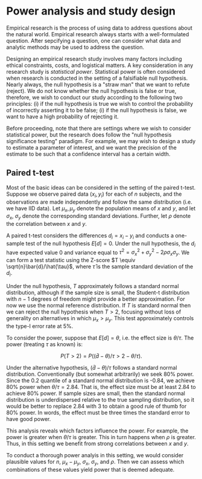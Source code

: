 # Power analysis and study design

Empirical research is the process of using data to address
questions about the natural world.  Empirical research always
starts with a well-formulated question.  After sepcifying
a question, one can consider
what data and analytic methods may be used to address the question.

Designing an empirical research study involves many factors
including ethical constraints, costs, and logistical matters.
A key consideration in any research study
is *statistical power*.  Statistical power is often
considered when research is conducted in the setting
of a falsifiable null hypothesis.
Nearly always, the null hypothesis is a "straw man" that we want
to refute (reject).  We do not know whether the null
hypothesis is false or true, therefore, we wish to conduct our study
according to the following two principles: (i) if the
null hypothesis is true we wish to control the probability
of incorrectly asserting it to be false; (i) if the null
hypothesis is false, we want to have a high probability
of rejecting it.

Before proceeding, note that there are settings where we
wish to consider statistical power, but the research does
follow the "null hypothesis significance testing"
paradigm.  For example, we may wish to design a study to
estimate a parameter of interest, and we want the precision
of the estimate to be such that a confidence interval has
a certain width.

## Paired t-test

Most of the basic ideas can be considered in the setting of the
paired t-test.  Suppose we observe paired data $(x_i, y_i)$
for each of $n$ subjects, and the observations are made
independently and follow the same distribution (i.e. we have IID
data).  Let $\mu_x, \mu_y$ denote the population means of
$x$ and $y$, and let $\sigma_x$, $\sigma_y$ denote the corresponding
standard deviations.  Further, let $\rho$ denote the correlation
between $x$ and $y$.

A paired t-test considers the differences $d_i = x_i - y_i$
and conducts a one-sample test of the null hypothesis
$E[d] = 0$.  Under the null hypothesis, the $d_i$ have
expected value 0 and variance equal to
$\tau^2  = \sigma_x^2 + \sigma_y^2 - 2\rho\sigma_x\sigma_y$.
We can form a test statistic using the Z-score $T \equiv \sqrt{n}\bar{d}/\hat{\tau}$,
where $\hat{\tau}$ is the sample standard deviation of the
$d_i$.

Under the null hypothesis, $T$ approximately follows a standard
normal distribution, although if the sample size is small, the Student-t
distribution with $n-1$ degrees of freedom might provide a
better approximation.  For now we use the normal reference
distribution.  If $T$ is standard normal then we can reject
the null hypothesis when $T > 2$, focusing without loss of
generality on alternatives in which $\mu_x > \mu_y$. This
test approximately controls the type-I error rate at 5\%.

To consider the power, suppose that $E[d] = \theta$,
i.e. the effect size is $\theta / \tau$. The power (treating
$\tau$ as known) is:

$$
P(T > 2) = P((\bar{d} - \theta)/\tau > 2 - \theta/\tau).
$$

Under the alternative hypothesis, $(\bar{d} - \theta)/\tau$ follows a
standard normal distribution.
Conventionally (but somewhat arbitrarily) we seek 80% power.
Since the 0.2 quantile of a standard normal distribution is -0.84, we
achieve 80\% power when $\theta/\tau = 2.84$. That is, the effect
size must be at least 2.84 to achieve 80\% power.  If sample sizes are small,
then the standard normal distribution is underdispersed relative
to the true sampling distribution, so it would be better to replace 2.84 with 3
to obtain a good rule of thumb for 80\% power.  In words, the
effect must be three times the standard error to have good power.

This analysis reveals which factors influence the power.  For example,
the power is greater when $\theta/\tau$ is greater.  This in turn
happens when $\rho$ is greater.  Thus, in this setting we benefit
from strong correlations between $x$ and $y$.

To conduct a thorough power analyis in this setting, we would
consider plausible values for $n$, $\mu_x - \mu_y$, $\sigma_x$,
$\sigma_y$, and $\rho$.  Then we can assess which combinations
of these values yield power that is deemed adequate.

